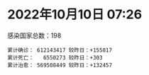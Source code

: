 
# 2022年10月10日 07:26
感染国家总数：198
```
累计确诊： 612143417 较昨日：+155817
累计死亡：   6550273 较昨日：+303
累计治愈： 569508449 较昨日：+132457
```
<div id="main" style="width:100%;height:800px;margin-bottom:10px;"></div>
<div id="second" style="width:100%;height:1000px;margin-bottom:10px;"></div>
<div id="third" style="width:100%;height:1000px;margin-bottom:10px;"></div>
<div id="last" style="width:100%;height:3000px;"></div>

<script>
import * as echarts from "echarts";
export default {
  mounted () {
    this.chart = echarts.init(document.getElementById("main"), "dark")
    this.secondChart = echarts.init(document.getElementById("second"), "dark")
    this.thirdChart = echarts.init(document.getElementById("third"), "dark")
    this.lastChart = echarts.init(document.getElementById("last"), "dark")
    var option = {
      tooltip: { trigger: "axis", axisPointer: { type: "shadow" } },
      legend: {},
      grid: { left: "3%", right: "4%", bottom: "3%", containLabel: true },
      xAxis: { type: "value" },
      yAxis: {
        type: "category", data: ["意大利","英国","韩国","德国","巴西","法国","印度","美国",]
      },
      series: [
        { name: "新增确诊", type: "bar", stack: "total", label: { show: true }, emphasis: { focus: "series" }, data: [34443,0,0,0,0,42626,627,5055,] }, 
        { name: "累计确诊", type: "bar", stack: "total", label: { show: true }, emphasis: { focus: "series" }, data: [22815736,23957310,24970789,33948632,34762860,35866253,44612640,98554301,] }, 
        { name: "新增死亡", type: "bar", stack: "total", label: { show: true }, emphasis: { focus: "series" }, data: [41,0,0,0,0,0,0,7,] }, 
        { name: "累计死亡", type: "bar", stack: "total", label: { show: true }, emphasis: { focus: "series" }, data: [177519,208258,28675,150535,686895,155422,528799,1087880,] }, 
        { name: "累计治愈", type: "bar", stack: "total", label: { show: true }, emphasis: { focus: "series" }, data: [22130326,24692,24474322,32578600,33905120,34766181,44054621,95685843,] },]
    }
    this.chart.setOption(option);
    var secondOption = {
      tooltip: { trigger: "axis", axisPointer: { type: "shadow" } },
      legend: {},
      grid: { left: "3%", right: "4%", bottom: "3%", containLabel: true },
      xAxis: { type: "value" },
      yAxis: {
        type: "category", data: ["墨西哥","伊朗","荷兰","阿根廷","澳大利亚","越南","西班牙","土耳其","俄罗斯","日本",]
      },
      series: [
        { name: "新增确诊", type: "bar", stack: "total", label: { show: true }, emphasis: { focus: "series" }, data: [0,323,0,0,0,371,0,0,18819,22796,] }, 
        { name: "累计确诊", type: "bar", stack: "total", label: { show: true }, emphasis: { focus: "series" }, data: [7095696,7551680,8441351,9711355,10276500,11486414,13441941,16873793,21203332,21539319,] }, 
        { name: "新增死亡", type: "bar", stack: "total", label: { show: true }, emphasis: { focus: "series" }, data: [0,8,0,0,0,0,0,0,102,57,] }, 
        { name: "累计死亡", type: "bar", stack: "total", label: { show: true }, emphasis: { focus: "series" }, data: [330202,144486,22663,129937,15369,43153,114468,101139,388199,45461,] }, 
        { name: "累计治愈", type: "bar", stack: "total", label: { show: true }, emphasis: { focus: "series" }, data: [6366612,7327725,8373097,9572236,10216900,10596336,13242579,16772654,20414224,20428655,] },]
    }
    this.secondChart.setOption(secondOption);
    var thirdOption = {
      tooltip: { trigger: "axis", axisPointer: { type: "shadow" } },
      legend: {},
      grid: { left: "3%", right: "4%", bottom: "3%", containLabel: true },
      xAxis: { type: "value" },
      yAxis: {
        type: "category", data: ["以色列","泰国","马来西亚","希腊","乌克兰","奥地利","葡萄牙","哥伦比亚","波兰","印度尼西亚",]
      },
      series: [
        { name: "新增确诊", type: "bar", stack: "total", label: { show: true }, emphasis: { focus: "series" }, data: [0,0,1453,0,0,12175,0,0,461,999,] }, 
        { name: "累计确诊", type: "bar", stack: "total", label: { show: true }, emphasis: { focus: "series" }, data: [4667287,4682132,4854976,4975067,5177217,5252058,5501103,6308087,6315166,6444948,] }, 
        { name: "新增死亡", type: "bar", stack: "total", label: { show: true }, emphasis: { focus: "series" }, data: [0,0,2,0,0,1,0,0,0,7,] }, 
        { name: "累计死亡", type: "bar", stack: "total", label: { show: true }, emphasis: { focus: "series" }, data: [11710,32771,36400,33200,109206,20824,25075,141807,117756,158205,] }, 
        { name: "累计治愈", type: "bar", stack: "total", label: { show: true }, emphasis: { focus: "series" }, data: [4649052,4642894,4795804,4894831,5013391,5088561,5415573,6135815,5335940,6270535,] },]
    }
    this.thirdChart.setOption(thirdOption);
    var lastOption = {
      tooltip: { trigger: "axis", axisPointer: { type: "shadow" } },
      legend: {},
      grid: { left: "3%", right: "4%", bottom: "3%", containLabel: true },
      xAxis: { type: "value" },
      yAxis: {
        type: "category", data: ["朝鲜","西撒哈拉","蒙特塞拉特岛","梵蒂冈","红宝石公主号","钻石公主号","圣文森特岛","列支敦士登公国","安圭拉","圣多美和普林西比","特克斯和凯科斯群岛","圣基茨和尼维斯","乍得","塞拉利昂","利比里亚","科摩罗","几内亚比绍","安提瓜和巴布达","尼日尔","厄立特里亚","也门","冈比亚","摩纳哥","中非共和国","吉布提","多米尼克","萨摩亚","赤道几内亚","塔吉克斯坦","南苏丹","尼加拉瓜","格林纳达","直布罗陀","圣马力诺","布基纳法索","东帝汶","刚果（布）","索马里","贝宁","圣卢西亚","马里","海地","莱索托","巴哈马","几内亚","多哥","坦桑尼亚","毛里求斯","阿鲁巴","巴布亚新几内亚","安道尔","塞舌尔","加蓬","布隆迪","叙利亚","不丹","佛得角","毛里塔尼亚","苏丹","马达加斯加","斐济","伯利兹","圭亚那","斯威士兰","新喀里多尼亚","法属波利尼西亚","苏里南","科特迪瓦","马拉维","塞内加尔","刚果（金）","法属圭亚那","巴巴多斯","安哥拉","马耳他","喀麦隆","卢旺达","柬埔寨","波多黎各","牙买加","纳米比亚","乌干达","加纳","特立尼达和多巴哥","马尔代夫","阿富汗","萨尔瓦多","冰岛","吉尔吉斯斯坦","老挝","马提尼克岛","文莱","莫桑比克","乌兹别克斯坦","津巴布韦","尼日利亚","阿尔及利亚","黑山","卢森堡","博茨瓦纳","阿尔巴尼亚","赞比亚","肯尼亚","北马其顿","阿曼","波黑","亚美尼亚","洪都拉斯","卡塔尔","埃塞俄比亚","利比亚","埃及","委内瑞拉","摩尔多瓦","塞浦路斯","爱沙尼亚","巴勒斯坦","缅甸","多米尼加","科威特","斯里兰卡","巴林","巴拉圭","沙特阿拉伯","阿塞拜疆","拉脱维亚","蒙古国","乌拉圭","巴拿马","白俄罗斯","尼泊尔","厄瓜多尔","阿联酋","哥斯达黎加","玻利维亚","古巴","危地马拉","突尼斯","斯洛文尼亚","黎巴嫩","克罗地亚","立陶宛","保加利亚","摩洛哥","芬兰","哈萨克斯坦","挪威","巴基斯坦","爱尔兰","约旦","格鲁吉亚","新西兰","斯洛伐克","新加坡","孟加拉国","匈牙利","塞尔维亚","伊拉克","瑞典","丹麦","罗马尼亚","菲律宾","南非","瑞士","捷克","秘鲁","加拿大","比利时","智利",]
      },
      series: [
        { name: "新增确诊", type: "bar", stack: "total", label: { show: true }, emphasis: { focus: "series" }, data: [0,0,0,0,0,0,0,0,0,0,0,0,0,0,0,0,0,0,0,0,0,0,0,0,0,0,0,0,0,0,0,0,0,0,0,0,0,0,0,0,0,0,0,0,0,20,0,0,0,0,0,0,0,0,0,0,2,12,0,0,0,0,0,0,0,0,0,0,1,0,0,0,0,0,27,0,0,0,0,0,0,0,0,0,0,170,0,0,0,0,0,0,0,0,0,0,6,91,0,0,22,0,15,0,0,0,0,0,733,2,0,0,0,0,0,0,0,0,0,0,12,240,0,122,67,0,0,0,0,0,20,0,359,0,0,4,0,0,781,0,430,131,0,7,0,0,0,0,0,0,0,0,240,4795,409,0,1063,0,0,0,0,1996,464,0,0,0,0,0,3428,] }, 
        { name: "累计确诊", type: "bar", stack: "total", label: { show: true }, emphasis: { focus: "series" }, data: [1,10,11,29,620,712,2298,3026,3866,6236,6380,6541,7590,7751,7974,8471,8796,9098,9931,10177,11939,12508,14717,14957,15690,15760,15941,17030,17786,17823,18491,19536,20095,21002,21631,23253,24837,27216,27782,29550,32697,33756,34490,37309,37950,39189,39513,40519,42914,45091,46275,47141,48713,50225,57321,62095,62389,62920,63339,66684,68244,68884,71379,73410,74179,76703,81114,87422,88046,88506,92934,94073,102580,103131,114866,121652,132511,137927,151732,151931,169253,169396,169685,183824,185082,200372,201785,205823,206160,215995,221618,227756,230312,244296,257655,265816,270707,281205,294753,326329,332494,333555,338499,343319,398424,399071,443785,456664,457552,493684,507010,515645,544950,590752,590783,603185,620757,625497,645952,658520,670869,683482,717039,817612,822171,937162,983515,986446,987613,994037,999886,1006070,1030837,1072807,1108648,1111237,1129099,1145829,1202548,1216638,1238117,1256954,1264615,1265093,1312634,1393974,1462945,1573026,1666048,1746997,1780691,1789425,1847246,1953197,2029723,2107907,2377762,2460572,2601153,3118314,3275276,3967861,4021252,4109154,4126926,4148457,4270891,4566207,4652776,] }, 
        { name: "新增死亡", type: "bar", stack: "total", label: { show: true }, emphasis: { focus: "series" }, data: [0,0,0,0,0,0,0,0,0,0,0,0,0,0,0,0,0,0,0,0,0,0,0,0,0,0,0,0,0,0,0,0,0,0,0,0,0,0,0,0,0,0,0,0,0,0,0,0,0,0,0,0,0,0,0,0,0,0,0,0,0,0,0,0,0,0,0,0,0,0,0,0,0,0,0,0,0,0,0,0,0,0,0,0,0,2,0,0,0,0,0,0,0,0,0,0,0,0,0,0,0,0,0,0,0,0,0,0,0,0,0,0,0,0,0,0,0,0,0,0,1,0,0,3,0,0,0,0,0,0,0,0,0,0,0,0,0,0,0,0,6,0,0,0,0,0,0,0,0,0,0,0,3,0,1,0,9,0,0,0,0,34,0,0,0,0,0,0,19,] }, 
        { name: "累计死亡", type: "bar", stack: "total", label: { show: true }, emphasis: { focus: "series" }, data: [1,1,1,0,10,13,12,59,12,77,36,46,193,126,294,161,175,146,312,103,2158,372,63,113,189,74,29,183,125,138,225,237,108,118,387,138,386,1361,163,404,742,857,706,833,455,286,845,1027,227,668,155,169,306,38,3163,21,410,995,4962,1410,878,686,1281,1422,314,649,1385,826,2682,1968,1443,410,560,1917,806,1935,1467,3056,2609,3320,4065,3628,1459,4224,308,7806,4230,213,2991,758,1044,225,2222,1637,5604,3155,6881,2782,1130,2789,3588,4017,5678,9544,4260,16151,8691,10996,682,7572,6437,24613,5818,11858,1187,2692,5404,19464,4384,2563,16768,1520,19595,9368,9927,6012,2179,7495,8502,7118,12018,35900,2346,8913,22237,8530,19830,29254,6836,10684,16965,9340,37746,16278,6149,13692,4121,30620,7922,14122,16900,2992,20478,1629,29381,47576,17086,25356,20243,7121,67076,63264,102194,14192,41234,216727,45394,32716,61325,] }, 
        { name: "累计治愈", type: "bar", stack: "total", label: { show: true }, emphasis: { focus: "series" }, data: [0,9,2,29,0,699,2233,2948,3849,6153,6321,6482,4874,4393,7659,8305,8301,8923,8890,10068,9124,12028,14591,14536,15427,15673,1605,16707,17264,17335,4225,19248,16579,20667,21143,23102,24006,13182,27464,29095,31806,31410,25980,36120,37034,38758,183,38857,42438,43982,46053,46446,48307,49863,54129,61564,61915,61819,57412,65251,66305,68141,70036,71960,73847,33500,49626,86533,84966,86417,83521,11254,101812,101155,113377,118616,131027,134799,129614,99392,164813,100431,167712,176317,163687,178787,179410,75685,196406,7660,0,222140,227964,241486,251646,259043,182339,277511,287707,322955,327217,329461,332810,333343,384669,376654,431560,132498,453525,471997,500528,442182,538577,504142,581199,524990,614914,597898,641157,655316,654003,679364,697361,804569,811701,915993,980372,977955,978039,985592,987298,967150,1009924,860711,1056019,1102628,1108984,983630,1164247,1087587,1216217,1226307,1216229,1248683,1277070,1379226,1457689,1538689,1651092,1731007,1637293,1777436,1821027,1863404,1969995,2025292,2324192,2434378,2554152,3098467,3193479,3878240,3912506,4031966,4061400,3924710,4154941,4464483,4575933,] },]
    }
    this.lastChart.setOption(lastOption);

    window.onresize = () => {
      this.chart.resize()
      this.secondChart.resize()
      this.thirdChart.resize()
      this.lastChart.resize()
    }
  }
};
</script>

|国家|新增确诊|累计确诊|新增死亡|累计死亡|累计治愈|
|:--:|---:|---:|---:|---:|---:|
|美国|5055|98554301|7|1087880|95685843|
|印度|627|44612640|0|528799|44054621|
|法国|42626|35866253|0|155422|34766181|
|巴西|0|34762860|0|686895|33905120|
|德国|0|33948632|0|150535|32578600|
|韩国|0|24970789|0|28675|24474322|
|英国|0|23957310|0|208258|24692|
|意大利|34443|22815736|41|177519|22130326|
|日本|22796|21539319|57|45461|20428655|
|俄罗斯|18819|21203332|102|388199|20414224|
|土耳其|0|16873793|0|101139|16772654|
|西班牙|0|13441941|0|114468|13242579|
|越南|371|11486414|0|43153|10596336|
|澳大利亚|0|10276500|0|15369|10216900|
|阿根廷|0|9711355|0|129937|9572236|
|荷兰|0|8441351|0|22663|8373097|
|伊朗|323|7551680|8|144486|7327725|
|墨西哥|0|7095696|0|330202|6366612|
|印度尼西亚|999|6444948|7|158205|6270535|
|波兰|461|6315166|0|117756|5335940|
|哥伦比亚|0|6308087|0|141807|6135815|
|葡萄牙|0|5501103|0|25075|5415573|
|奥地利|12175|5252058|1|20824|5088561|
|乌克兰|0|5177217|0|109206|5013391|
|希腊|0|4975067|0|33200|4894831|
|马来西亚|1453|4854976|2|36400|4795804|
|泰国|0|4682132|0|32771|4642894|
|以色列|0|4667287|0|11710|4649052|
|智利|3428|4652776|19|61325|4575933|
|比利时|0|4566207|0|32716|4464483|
|加拿大|0|4270891|0|45394|4154941|
|秘鲁|0|4148457|0|216727|3924710|
|捷克|0|4126926|0|41234|4061400|
|瑞士|0|4109154|0|14192|4031966|
|南非|464|4021252|0|102194|3912506|
|菲律宾|1996|3967861|34|63264|3878240|
|罗马尼亚|0|3275276|0|67076|3193479|
|丹麦|0|3118314|0|7121|3098467|
|瑞典|0|2601153|0|20243|2554152|
|伊拉克|0|2460572|0|25356|2434378|
|塞尔维亚|1063|2377762|9|17086|2324192|
|匈牙利|0|2107907|0|47576|2025292|
|孟加拉国|409|2029723|1|29381|1969995|
|新加坡|4795|1953197|0|1629|1863404|
|斯洛伐克|240|1847246|3|20478|1821027|
|新西兰|0|1789425|0|2992|1777436|
|格鲁吉亚|0|1780691|0|16900|1637293|
|约旦|0|1746997|0|14122|1731007|
|爱尔兰|0|1666048|0|7922|1651092|
|巴基斯坦|0|1573026|0|30620|1538689|
|挪威|0|1462945|0|4121|1457689|
|哈萨克斯坦|0|1393974|0|13692|1379226|
|芬兰|0|1312634|0|6149|1277070|
|摩洛哥|7|1265093|0|16278|1248683|
|保加利亚|0|1264615|0|37746|1216229|
|立陶宛|131|1256954|0|9340|1226307|
|克罗地亚|430|1238117|6|16965|1216217|
|黎巴嫩|0|1216638|0|10684|1087587|
|斯洛文尼亚|781|1202548|0|6836|1164247|
|突尼斯|0|1145829|0|29254|983630|
|危地马拉|0|1129099|0|19830|1108984|
|古巴|4|1111237|0|8530|1102628|
|玻利维亚|0|1108648|0|22237|1056019|
|哥斯达黎加|0|1072807|0|8913|860711|
|阿联酋|359|1030837|0|2346|1009924|
|厄瓜多尔|0|1006070|0|35900|967150|
|尼泊尔|20|999886|0|12018|987298|
|白俄罗斯|0|994037|0|7118|985592|
|巴拿马|0|987613|0|8502|978039|
|乌拉圭|0|986446|0|7495|977955|
|蒙古国|0|983515|0|2179|980372|
|拉脱维亚|0|937162|0|6012|915993|
|阿塞拜疆|67|822171|0|9927|811701|
|沙特阿拉伯|122|817612|3|9368|804569|
|巴拉圭|0|717039|0|19595|697361|
|巴林|240|683482|0|1520|679364|
|斯里兰卡|12|670869|1|16768|654003|
|科威特|0|658520|0|2563|655316|
|多米尼加|0|645952|0|4384|641157|
|缅甸|0|625497|0|19464|597898|
|巴勒斯坦|0|620757|0|5404|614914|
|爱沙尼亚|0|603185|0|2692|524990|
|塞浦路斯|0|590783|0|1187|581199|
|摩尔多瓦|0|590752|0|11858|504142|
|委内瑞拉|0|544950|0|5818|538577|
|埃及|0|515645|0|24613|442182|
|利比亚|0|507010|0|6437|500528|
|埃塞俄比亚|2|493684|0|7572|471997|
|卡塔尔|733|457552|0|682|453525|
|洪都拉斯|0|456664|0|10996|132498|
|亚美尼亚|0|443785|0|8691|431560|
|波黑|0|399071|0|16151|376654|
|阿曼|0|398424|0|4260|384669|
|北马其顿|0|343319|0|9544|333343|
|肯尼亚|15|338499|0|5678|332810|
|赞比亚|0|333555|0|4017|329461|
|阿尔巴尼亚|22|332494|0|3588|327217|
|博茨瓦纳|0|326329|0|2789|322955|
|卢森堡|0|294753|0|1130|287707|
|黑山|91|281205|0|2782|277511|
|阿尔及利亚|6|270707|0|6881|182339|
|尼日利亚|0|265816|0|3155|259043|
|津巴布韦|0|257655|0|5604|251646|
|乌兹别克斯坦|0|244296|0|1637|241486|
|莫桑比克|0|230312|0|2222|227964|
|文莱|0|227756|0|225|222140|
|马提尼克岛|0|221618|0|1044|0|
|老挝|0|215995|0|758|7660|
|吉尔吉斯斯坦|0|206160|0|2991|196406|
|冰岛|0|205823|0|213|75685|
|萨尔瓦多|0|201785|0|4230|179410|
|阿富汗|170|200372|2|7806|178787|
|马尔代夫|0|185082|0|308|163687|
|特立尼达和多巴哥|0|183824|0|4224|176317|
|加纳|0|169685|0|1459|167712|
|乌干达|0|169396|0|3628|100431|
|纳米比亚|0|169253|0|4065|164813|
|牙买加|0|151931|0|3320|99392|
|波多黎各|0|151732|0|2609|129614|
|柬埔寨|0|137927|0|3056|134799|
|卢旺达|0|132511|0|1467|131027|
|喀麦隆|0|121652|0|1935|118616|
|马耳他|27|114866|0|806|113377|
|安哥拉|0|103131|0|1917|101155|
|巴巴多斯|0|102580|0|560|101812|
|法属圭亚那|0|94073|0|410|11254|
|刚果（金）|0|92934|0|1443|83521|
|塞内加尔|0|88506|0|1968|86417|
|马拉维|1|88046|0|2682|84966|
|科特迪瓦|0|87422|0|826|86533|
|苏里南|0|81114|0|1385|49626|
|法属波利尼西亚|0|76703|0|649|33500|
|新喀里多尼亚|0|74179|0|314|73847|
|斯威士兰|0|73410|0|1422|71960|
|圭亚那|0|71379|0|1281|70036|
|伯利兹|0|68884|0|686|68141|
|斐济|0|68244|0|878|66305|
|马达加斯加|0|66684|0|1410|65251|
|苏丹|0|63339|0|4962|57412|
|毛里塔尼亚|12|62920|0|995|61819|
|佛得角|2|62389|0|410|61915|
|不丹|0|62095|0|21|61564|
|叙利亚|0|57321|0|3163|54129|
|布隆迪|0|50225|0|38|49863|
|加蓬|0|48713|0|306|48307|
|塞舌尔|0|47141|0|169|46446|
|安道尔|0|46275|0|155|46053|
|巴布亚新几内亚|0|45091|0|668|43982|
|阿鲁巴|0|42914|0|227|42438|
|毛里求斯|0|40519|0|1027|38857|
|坦桑尼亚|0|39513|0|845|183|
|多哥|20|39189|0|286|38758|
|几内亚|0|37950|0|455|37034|
|巴哈马|0|37309|0|833|36120|
|莱索托|0|34490|0|706|25980|
|海地|0|33756|0|857|31410|
|马里|0|32697|0|742|31806|
|圣卢西亚|0|29550|0|404|29095|
|贝宁|0|27782|0|163|27464|
|索马里|0|27216|0|1361|13182|
|刚果（布）|0|24837|0|386|24006|
|东帝汶|0|23253|0|138|23102|
|布基纳法索|0|21631|0|387|21143|
|圣马力诺|0|21002|0|118|20667|
|直布罗陀|0|20095|0|108|16579|
|格林纳达|0|19536|0|237|19248|
|尼加拉瓜|0|18491|0|225|4225|
|南苏丹|0|17823|0|138|17335|
|塔吉克斯坦|0|17786|0|125|17264|
|赤道几内亚|0|17030|0|183|16707|
|萨摩亚|0|15941|0|29|1605|
|多米尼克|0|15760|0|74|15673|
|吉布提|0|15690|0|189|15427|
|中非共和国|0|14957|0|113|14536|
|摩纳哥|0|14717|0|63|14591|
|冈比亚|0|12508|0|372|12028|
|也门|0|11939|0|2158|9124|
|厄立特里亚|0|10177|0|103|10068|
|尼日尔|0|9931|0|312|8890|
|安提瓜和巴布达|0|9098|0|146|8923|
|几内亚比绍|0|8796|0|175|8301|
|科摩罗|0|8471|0|161|8305|
|利比里亚|0|7974|0|294|7659|
|塞拉利昂|0|7751|0|126|4393|
|乍得|0|7590|0|193|4874|
|圣基茨和尼维斯|0|6541|0|46|6482|
|特克斯和凯科斯群岛|0|6380|0|36|6321|
|圣多美和普林西比|0|6236|0|77|6153|
|安圭拉|0|3866|0|12|3849|
|列支敦士登公国|0|3026|0|59|2948|
|圣文森特岛|0|2298|0|12|2233|
|钻石公主号|0|712|0|13|699|
|红宝石公主号|0|620|0|10|0|
|梵蒂冈|0|29|0|0|29|
|蒙特塞拉特岛|0|11|0|1|2|
|西撒哈拉|0|10|0|1|9|
|朝鲜|0|1|0|1|0|


